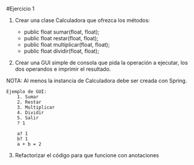 #Ejercicio 1

1. Crear una clase Calculadora que ofrezca los métodos: 
	- public float sumar(float, float);
	- public float restar(float, float);
	- public float multiplicar(float, float);
	- public float dividir(float, float);

2. Crear una GUI simple de consola que pida la operación a ejecutar, los dos operandos e imprimir el resultado.

NOTA: Al menos la instancia de Calculadora debe ser creada con Spring.

```
Ejemplo de GUI:
	1. Sumar
	2. Restar
	3. Multiplicar
	4. Dividir
	5. Salir
	? 1

	a? 1
	b? 1
	a + b = 2
```

3. Refactorizar el código para que funcione con anotaciones





